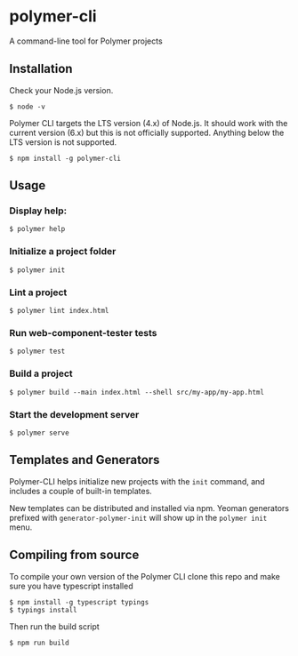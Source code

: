 # polymer-cli

A command-line tool for Polymer projects

## Installation

Check your Node.js version.

    $ node -v

Polymer CLI targets the LTS version (4.x) of Node.js. It should
work with the current version (6.x) but this is not officially
supported. Anything below the LTS version is not supported.

    $ npm install -g polymer-cli

## Usage

### Display help:

    $ polymer help

### Initialize a project folder

    $ polymer init

### Lint a project

    $ polymer lint index.html

### Run web-component-tester tests

    $ polymer test

### Build a project

    $ polymer build --main index.html --shell src/my-app/my-app.html

### Start the development server

    $ polymer serve


## Templates and Generators

Polymer-CLI helps initialize new projects with the `init` command, and includes
a couple of built-in templates.

New templates can be distributed and installed via npm. Yeoman generators
prefixed with `generator-polymer-init` will show up in the `polymer init`
menu.

## Compiling from source

To compile your own version of the Polymer CLI clone this repo and make sure you have typescript installed

    $ npm install -g typescript typings
    $ typings install

Then run the build script

    $ npm run build

